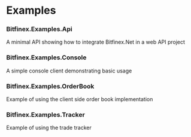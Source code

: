 # Examples

### Bitfinex.Examples.Api
A minimal API showing how to integrate Bitfinex.Net in a web API project

### Bitfinex.Examples.Console
A simple console client demonstrating basic usage

### Bitfinex.Examples.OrderBook
Example of using the client side order book implementation

### Bitfinex.Examples.Tracker
Example of using the trade tracker